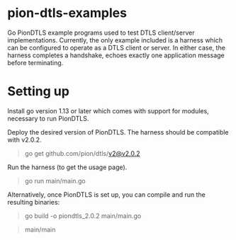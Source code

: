 # pion-dtls-examples
Go PionDTLS example programs used to test DTLS client/server implementations. 
Currently, the only example included is a harness which can be configured to operate as a DTLS client or server.
In either case, the harness completes a handshake, echoes exactly one application message before terminating.

# Setting up

Install go version 1.13 or later which comes with support for modules, necessary to run PionDTLS.

Deploy the desired version of PionDTLS. The harness should be compatible with v2.0.2. 

> go get github.com/pion/dtls/v2@v2.0.2

Run the harness (to get the usage page).

> go run main/main.go

Alternatively, once PionDTLS is set up, you can compile and run the resulting binaries:

> go build -o piondtls_2.0.2 main/main.go 

> main/main

